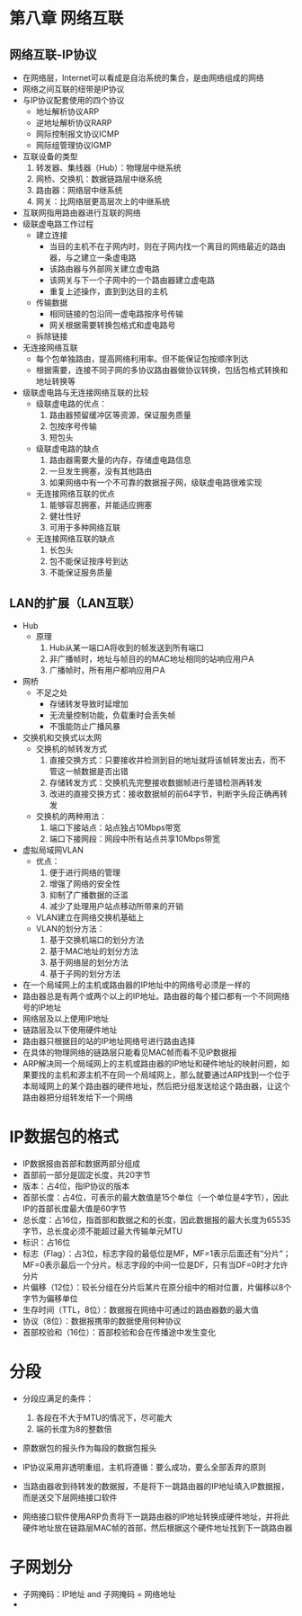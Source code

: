 # 第八章 网络互联
## 网络互联-IP协议
- 在网络层，Internet可以看成是自治系统的集合，是由网络组成的网络
- 网络之间互联的纽带是IP协议
- 与IP协议配套使用的四个协议
    - 地址解析协议ARP
    - 逆地址解析协议RARP
    - 网际控制报文协议ICMP
    - 网际组管理协议IGMP
- 互联设备的类型
    1. 转发器、集线器（Hub）：物理层中继系统
    1. 网桥、交换机：数据链路层中继系统
    1. 路由器：网络层中继系统
    1. 网关：比网络层更高层次上的中继系统
- 互联网指用路由器进行互联的网络
- 级联虚电路工作过程
    - 建立连接
        - 当目的主机不在子网内时，则在子网内找一个离目的网络最近的路由器，与之建立一条虚电路
        - 该路由器与外部网关建立虚电路
        - 该网关与下一个子网中的一个路由器建立虚电路
        - 重复上述操作，直到到达目的主机
    - 传输数据
        - 相同链接的包沿同一虚电路按序号传输
        - 网关根据需要转换包格式和虚电路号
    - 拆除链接
- 无连接网络互联
    - 每个包单独路由，提高网络利用率。但不能保证包按顺序到达
    - 根据需要，连接不同子网的多协议路由器做协议转换，包括包格式转换和地址转换等
- 级联虚电路与无连接网络互联的比较
    - 级联虚电路的优点：
        1. 路由器预留缓冲区等资源，保证服务质量
        1. 包按序号传输
        1. 短包头
    - 级联虚电路的缺点
        1. 路由器需要大量的内存，存储虚电路信息
        1. 一旦发生拥塞，没有其他路由
        1. 如果网络中有一个不可靠的数据报子网，级联虚电路很难实现
    - 无连接网络互联的优点
        1. 能够容忍拥塞，并能适应拥塞
        1. 健壮性好
        1. 可用于多种网络互联
    - 无连接网络互联的缺点
        1. 长包头
        1. 包不能保证按序号到达
        1. 不能保证服务质量
## LAN的扩展（LAN互联）
- Hub
    - 原理
        1. Hub从某一端口A将收到的帧发送到所有端口
        1. 非广播帧时，地址与帧目的的MAC地址相同的站响应用户A
        1. 广播帧时，所有用户都响应用户A
- 网桥
    - 不足之处
        - 存储转发导致时延增加
        - 无流量控制功能，负载重时会丢失帧
        - 不饿能防止广播风暴
- 交换机和交换式以太网
    - 交换机的帧转发方式
        1. 直接交换方式：只要接收并检测到目的地址就将该帧转发出去，而不管这一帧数据是否出错
        1. 存储转发方式：交换机先完整接收数据帧进行差错检测再转发
        1. 改进的直接交换方式：接收数据帧的前64字节，判断字头段正确再转发
    - 交换机的两种用法：
        1. 端口下接站点：站点独占10Mbps带宽
        1. 端口下接网段：网段中所有站点共享10Mbps带宽
- 虚拟局域网VLAN
    - 优点：
        1. 便于进行网络的管理
        1. 增强了网络的安全性
        1. 抑制了广播数据的泛滥
        1. 减少了处理用户站点移动所带来的开销
    - VLAN建立在网络交换机基础上
    - VLAN的划分方法：
        1. 基于交换机端口的划分方法
        1. 基于MAC地址的划分方法
        1. 基于网络层的划分方法
        1. 基于子网的划分方法
- 在一个局域网上的主机或路由器的IP地址中的网络号必须是一样的
- 路由器总是有两个或两个以上的IP地址。路由器的每个接口都有一个不同网络号的IP地址
- 网络层及以上使用IP地址
- 链路层及以下使用硬件地址
- 路由器只根据目的站的IP地址网络号进行路由选择
- 在具体的物理网络的链路层只能看见MAC帧而看不见IP数据报
- ARP解决同一个局域网上的主机或路由器的IP地址和硬件地址的映射问题，如果要找的主机和源主机不在同一个局域网上，那么就要通过ARP找到一个位于本局域网上的某个路由器的硬件地址，然后把分组发送给这个路由器，让这个路由器把分组转发给下一个网络
# IP数据包的格式
- IP数据报由首部和数据两部分组成
- 首部前一部分是固定长度，共20字节
- 版本：占4位，指IP协议的版本
- 首部长度：占4位，可表示的最大数值是15个单位（一个单位是4字节），因此IP的首部长度最大值是60字节
- 总长度：占16位，指首部和数据之和的长度，因此数据报的最大长度为65535字节，总长度必须不能超过最大传输单元MTU
- 标识：占16位
- 标志（Flag）：占3位，标志字段的最低位是MF，MF=1表示后面还有“分片”；MF=0表示最后一个分片。标志字段的中间一位是DF，只有当DF=0时才允许分片
- 片偏移（12位）：较长分组在分片后某片在原分组中的相对位置，片偏移以8个字节为偏移单位
- 生存时间（TTL，8位）：数据报在网络中可通过的路由器数的最大值
- 协议（8位）：数据报携带的数据使用何种协议
- 首部校验和（16位）：首部校验和会在传播途中发生变化
# 分段
- 分段应满足的条件：
    1. 各段在不大于MTU的情况下，尽可能大
    1. 端的长度为8的整数倍
- 原数据包的报头作为每段的数据包报头
- IP协议采用非透明重组，主机将遵循：要么成功，要么全部丢弃的原则

- 当路由器收到待转发的数据报，不是将下一跳路由器的IP地址填入IP数据报，而是送交下层网络接口软件
- 网络接口软件使用ARP负责将下一跳路由器的IP地址转换成硬件地址，并将此硬件地址放在链路层MAC帧的首部，然后根据这个硬件地址找到下一跳路由器
# 子网划分
- 子网掩码：IP地址 and 子网掩码 = 网络地址
- 